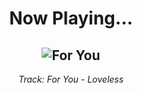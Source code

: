 <div align="center"> 
<h1>Now Playing...</h1>

![For You](https://i.scdn.co/image/ab67616d00001e02587ad5bffe56342d4dd9c55f)
--
_<p>Track: For You - Loveless </p>_
</div>
